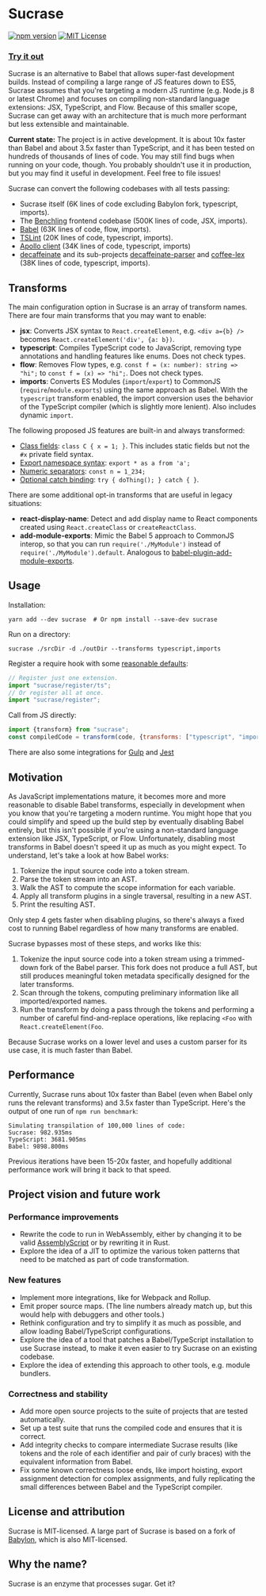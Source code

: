 # Sucrase

[![npm version](https://badge.fury.io/js/sucrase.svg)](https://www.npmjs.com/package/sucrase)
[![MIT License](https://img.shields.io/npm/l/express.svg?maxAge=2592000)](LICENSE)

### [Try it out](https://sucrase.io)

Sucrase is an alternative to Babel that allows super-fast development builds.
Instead of compiling a large range of JS features down to ES5, Sucrase assumes
that you're targeting a modern JS runtime (e.g. Node.js 8 or latest Chrome) and
focuses on compiling non-standard language extensions: JSX, TypeScript, and
Flow. Because of this smaller scope, Sucrase can get away with an architecture
that is much more performant but less extensible and maintainable.

**Current state:** The project is in active development. It is about 10x faster
than Babel and about 3.5x faster than TypeScript, and it has been tested on
hundreds of thousands of lines of code. You may still find bugs when running on
your code, though. You probably shouldn't use it in production, but you may find
it useful in development. Feel free to file issues!

Sucrase can convert the following codebases with all tests passing:
* Sucrase itself (6K lines of code excluding Babylon fork, typescript, imports).
* The [Benchling](https://benchling.com/) frontend codebase
  (500K lines of code, JSX, imports).
* [Babel](https://github.com/babel/babel) (63K lines of code, flow, imports).
* [TSLint](https://github.com/palantir/tslint) (20K lines of code, typescript,
  imports).
* [Apollo client](https://github.com/apollographql/apollo-client) (34K lines of
  code, typescript, imports)
* [decaffeinate](https://github.com/decaffeinate/decaffeinate) and its
  sub-projects [decaffeinate-parser](https://github.com/decaffeinate/decaffeinate-parser)
  and [coffee-lex](https://github.com/decaffeinate/coffee-lex)
  (38K lines of code, typescript, imports).

## Transforms

The main configuration option in Sucrase is an array of transform names. There
are four main transforms that you may want to enable:
* **jsx**: Converts JSX syntax to `React.createElement`, e.g. `<div a={b} />`
  becomes `React.createElement('div', {a: b})`.
* **typescript**: Compiles TypeScript code to JavaScript, removing type
  annotations and handling features like enums. Does not check types.
* **flow**:  Removes Flow types, e.g. `const f = (x: number): string => "hi";`
  to `const f = (x) => "hi";`. Does not check types.
* **imports**: Converts ES Modules (`import`/`export`) to CommonJS
  (`require`/`module.exports`) using the same approach as Babel. With the
  `typescript` transform enabled, the import conversion uses the behavior of the
  TypeScript compiler (which is slightly more lenient). Also includes dynamic
  `import`.

The following proposed JS features are built-in and always transformed:
* [Class fields](https://github.com/tc39/proposal-class-fields): `class C { x = 1; }`.
  This includes static fields but not the `#x` private field syntax.
* [Export namespace syntax](https://github.com/tc39/proposal-export-ns-from):
  `export * as a from 'a';`
* [Numeric separators](https://github.com/tc39/proposal-numeric-separator):
  `const n = 1_234;`
* [Optional catch binding](https://github.com/tc39/proposal-optional-catch-binding):
  `try { doThing(); } catch { }`.

There are some additional opt-in transforms that are useful in legacy situations:
* **react-display-name**: Detect and add display name to React components created
  using `React.createClass` or `createReactClass`.
* **add-module-exports**: Mimic the Babel 5 approach to CommonJS interop, so that
  you can run `require('./MyModule')` instead of `require('./MyModule').default`.
  Analogous to
  [babel-plugin-add-module-exports](https://github.com/59naga/babel-plugin-add-module-exports).

## Usage

Installation:

```
yarn add --dev sucrase  # Or npm install --save-dev sucrase
```

Run on a directory:

```
sucrase ./srcDir -d ./outDir --transforms typescript,imports
```

Register a require hook with some [reasonable defaults](src/register.ts):

```js
// Register just one extension.
import "sucrase/register/ts";
// Or register all at once.
import "sucrase/register";
```

Call from JS directly:

```js
import {transform} from "sucrase";
const compiledCode = transform(code, {transforms: ["typescript", "imports"]});
```

There are also some integrations for
[Gulp](https://github.com/alangpierce/sucrase/tree/master/integrations/gulp-plugin)
and [Jest](https://github.com/alangpierce/sucrase/tree/master/integrations/jest-plugin)

## Motivation

As JavaScript implementations mature, it becomes more and more reasonable to
disable Babel transforms, especially in development when you know that you're
targeting a modern runtime. You might hope that you could simplify and speed up
the build step by eventually disabling Babel entirely, but this isn't possible
if you're using a non-standard language extension like JSX, TypeScript, or Flow.
Unfortunately, disabling most transforms in Babel doesn't speed it up as much as
you might expect. To understand, let's take a look at how Babel works:

1. Tokenize the input source code into a token stream.
2. Parse the token stream into an AST.
3. Walk the AST to compute the scope information for each variable.
4. Apply all transform plugins in a single traversal, resulting in a new AST.
5. Print the resulting AST.

Only step 4 gets faster when disabling plugins, so there's always a fixed cost
to running Babel regardless of how many transforms are enabled.

Sucrase bypasses most of these steps, and works like this:
1. Tokenize the input source code into a token stream using a trimmed-down fork
   of the Babel parser. This fork does not produce a full AST, but still
   produces meaningful token metadata specifically designed for the later
   transforms.
2. Scan through the tokens, computing preliminary information like all
   imported/exported names.
3. Run the transform by doing a pass through the tokens and performing a number
   of careful find-and-replace operations, like replacing `<Foo` with
   `React.createElement(Foo`.

Because Sucrase works on a lower level and uses a custom parser for its use
case, it is much faster than Babel.

## Performance

Currently, Sucrase runs about 10x faster than Babel (even when Babel only runs
the relevant transforms) and 3.5x faster than TypeScript. Here's the output of
one run of `npm run benchmark`:

```
Simulating transpilation of 100,000 lines of code:
Sucrase: 982.935ms
TypeScript: 3681.905ms
Babel: 9898.800ms
```

Previous iterations have been 15-20x faster, and hopefully additional
performance work will bring it back to that speed.

## Project vision and future work

### Performance improvements

* Rewrite the code to run in WebAssembly, either by changing it to be valid
  [AssemblyScript](https://github.com/AssemblyScript/assemblyscript) or by
  rewriting it in Rust.
* Explore the idea of a JIT to optimize the various token patterns that need to
  be matched as part of code transformation.

### New features

* Implement more integrations, like for Webpack and Rollup.
* Emit proper source maps. (The line numbers already match up, but this would
  help with debuggers and other tools.)
* Rethink configuration and try to simplify it as much as possible, and allow
  loading Babel/TypeScript configurations.
* Explore the idea of a tool that patches a Babel/TypeScript installation to
  use Sucrase instead, to make it even easier to try Sucrase on an existing
  codebase.
* Explore the idea of extending this approach to other tools, e.g. module
  bundlers.

### Correctness and stability

* Add more open source projects to the suite of projects that are tested
  automatically.
* Set up a test suite that runs the compiled code and ensures that it is
  correct.
* Add integrity checks to compare intermediate Sucrase results (like tokens and
  the role of each identifier and pair of curly braces) with the equivalent
  information from Babel.
* Fix some known correctness loose ends, like import hoisting, export assignment
  detection for complex assignments, and fully replicating the small differences
  between Babel and the TypeScript compiler.

## License and attribution

Sucrase is MIT-licensed. A large part of Sucrase is based on a fork of
[Babylon](https://github.com/babel/babel/tree/master/packages/babylon), which is
also MIT-licensed.

## Why the name?

Sucrase is an enzyme that processes sugar. Get it?
